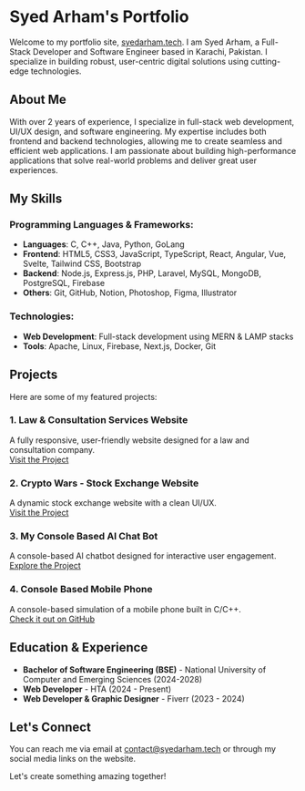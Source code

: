 # Syed Arham's Portfolio

Welcome to my portfolio site, [syedarham.tech](https://syedarham.tech). I am Syed Arham, a Full-Stack Developer and Software Engineer based in Karachi, Pakistan. I specialize in building robust, user-centric digital solutions using cutting-edge technologies.

## About Me

With over 2 years of experience, I specialize in full-stack web development, UI/UX design, and software engineering. My expertise includes both frontend and backend technologies, allowing me to create seamless and efficient web applications. I am passionate about building high-performance applications that solve real-world problems and deliver great user experiences.

## My Skills

### Programming Languages & Frameworks:
- **Languages**: C, C++, Java, Python, GoLang
- **Frontend**: HTML5, CSS3, JavaScript, TypeScript, React, Angular, Vue, Svelte, Tailwind CSS, Bootstrap
- **Backend**: Node.js, Express.js, PHP, Laravel, MySQL, MongoDB, PostgreSQL, Firebase
- **Others**: Git, GitHub, Notion, Photoshop, Figma, Illustrator

### Technologies:
- **Web Development**: Full-stack development using MERN & LAMP stacks
- **Tools**: Apache, Linux, Firebase, Next.js, Docker, Git

## Projects

Here are some of my featured projects:

### 1. **Law & Consultation Services Website**
A fully responsive, user-friendly website designed for a law and consultation company.  
[Visit the Project](https://law.htait.biz)

### 2. **Crypto Wars - Stock Exchange Website**
A dynamic stock exchange website with a clean UI/UX.  
[Visit the Project](#)

### 3. **My Console Based AI Chat Bot**
A console-based AI chatbot designed for interactive user engagement.  
[Explore the Project](#)

### 4. **Console Based Mobile Phone**
A console-based simulation of a mobile phone built in C/C++.  
[Check it out on GitHub](#)

## Education & Experience

- **Bachelor of Software Engineering (BSE)** - National University of Computer and Emerging Sciences (2024-2028)
- **Web Developer** - HTA (2024 - Present)
- **Web Developer & Graphic Designer** - Fiverr (2023 - 2024)

## Let's Connect

You can reach me via email at [contact@syedarham.tech](mailto:contact@syedarham.tech) or through my social media links on the website.

Let's create something amazing together!

